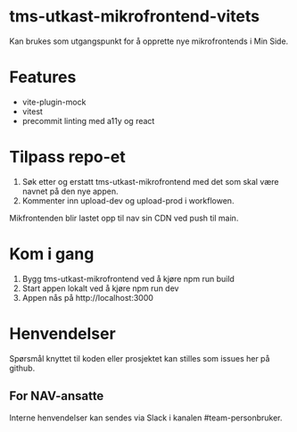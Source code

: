 # tms-utkast-mikrofrontend-vitets

Kan brukes som utgangspunkt for å opprette nye mikrofrontends i Min Side.

# Features

- vite-plugin-mock
- vitest
- precommit linting med a11y og react

# Tilpass repo-et

1. Søk etter og erstatt tms-utkast-mikrofrontend med det som skal være navnet på den nye appen.
2. Kommenter inn upload-dev og upload-prod i workflowen.

Mikfrontenden blir lastet opp til nav sin CDN ved push til main.

# Kom i gang

1. Bygg tms-utkast-mikrofrontend ved å kjøre npm run build
2. Start appen lokalt ved å kjøre npm run dev
3. Appen nås på http://localhost:3000

# Henvendelser

Spørsmål knyttet til koden eller prosjektet kan stilles som issues her på github.

## For NAV-ansatte

Interne henvendelser kan sendes via Slack i kanalen #team-personbruker.
